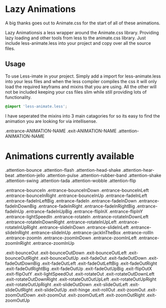 # Lazy Animations
A big thanks goes out to Animate.css for the start of all of these animations. 


Lazy Animationsis a less wrapper around the Animate.css library. Providing lazy loading and other tools from less to the animate.css library. Just include less-animate.less into your project and copy over all the source files.

## Usage

To use Less-imate in your project. Simply add a import for less-animate.less into your less files and when the less compiler compiles the css it will only load the required keyframs and mixins that you are using. All the other will not be included keeping your css files slim while still providing lots of functionality. 

```css  
@import 'less-animate.less';
```
I have seperated the mixins into 3 main catagories for so its easy to find the animation you are looking for via intellisense. 

.entrance-ANIMATION-NAME 
.exit-ANIMATION-NAME
.attention-ANIMATION-NAME

# Animations currently available

.attention-bounce
.attention-flash
.attention-head-shake
.attention-hear-beat
.attention-jello
.attention-pulse
.attention-rubber-band
.attention-shake
.attention-swing
.attention-tada
.attention-wobble
.attention-flip

.entrance-bounceIn
.entrance-bounceInDown
.entrance-bounceInLeft
.entrance-bounceInRight
.entrance-bounceInUp
.entrance-fadeInLeft
.entrance-fadeInLeftBig
.entrance-fadeIn
.entrance-fadeInDown
.entrance-fadeInDownBig
.entrance-fadeInRight
.entrance-fadeInRightBig
.entrance-fadeInUp
.entrance-fadeInUpBig
.entrance-flipInX
.entrance-flipInY
.entrance-lightSpeedIn
.entrance-rotateIn
.entrance-rotateInDownLeft
.entrance-rotateInDownRight
.entrance-rotateInUpLeft
.entrance-rotateInUpRight
.entrance-slideInDown
.entrance-slideInLeft
.entrance-slideInRight
.entrance-slideInUp
.entrance-jackInTheBox
.entrance-rollIn
.entrance-zoomIn
.entrance-zoomInDown
.entrance-zoomInLeft
.entrance-zoomInRight
.entrance-zoomInUp


.exit-bounceOut
.exit-bounceOutDown
.exit-bounceOutLeft
.exit-bounceOutRight
.exit-bounceOutUp
.exit-fadeOut
.exit-fadeOutDown
.exit-fadeOutDownBig
.exit-fadeOutLeft
.exit-fadeOutLeftBig
.exit-fadeOutRight
.exit-fadeOutRightBig
.exit-fadeOutUp
.exit-fadeOutUpBig
.exit-flipOutX
.exit-flipOutY
.exit-lightSpeedOut
.exit-rotateOut
.exit-rotateOutDownLeft
.exit-rotateOutDownRight
.exit-rotateOutOutUpLeft
.exit-rotateOutUpRight
.exit-rotateOutUpRight
.exit-slideOutDown
.exit-slideOutLeft
.exit-slideOutRight
.exit-slideOutUp
.exit-hinge
.exit-rollOut
.exit-zoomOut
.exit-zoomOutDown
.exit-zoomOut
.exit-zoomOutLeft
.exit-zoomOutRight
.exit-zoomOutUp

